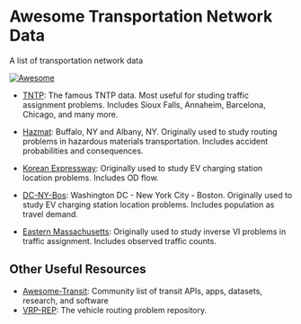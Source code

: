 # Awesome Transportation Network Data
A list of transportation network data

[![Awesome](https://cdn.rawgit.com/sindresorhus/awesome/d7305f38d29fed78fa85652e3a63e154dd8e8829/media/badge.svg)](https://github.com/sindresorhus/awesome)

* [TNTP](https://github.com/bstabler/TransportationNetworks): The famous TNTP data. Most useful for studing traffic assignment problems. Includes Sioux Falls, Annaheim, Barcelona, Chicago, and many more.


* [Hazmat](https://github.com/STOM-Group/Hazmat-Network-Data): Buffalo, NY and Albany, NY. Originally used to study routing problems in hazardous materials transportation. Includes accident probabilities and consequences.
* [Korean Expressway](https://github.com/STOM-Group/KoreanExpressway): Originally used to study EV charging station location problems. Includes OD flow.
* [DC-NY-Bos](https://github.com/STOM-Group/DC-NY-BOS-Network-Data): Washington DC - New York City - Boston. Originally used to study EV charging station location problems. Includes population as travel demand.
* [Eastern Massachusetts](https://github.com/jingzbu/InverseVIsTraffic): Originally used to study inverse VI problems in traffic assignment. Includes observed traffic counts.



## Other Useful Resources
* [Awesome-Transit](https://github.com/CUTR-at-USF/awesome-transit): Community list of transit APIs, apps, datasets, research, and software
* [VRP-REP](http://www.vrp-rep.org/datasets.html): The vehicle routing problem repository.
